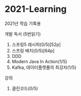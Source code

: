 # 2021-Learning
2021년 학습 기록용

개발 독서 (5번읽기)
1. 스프링5 레시피(0/5)[52p]
2. 스프링 배치(0/5)[64p]
3. DDD
4. Modern Java In Action(1/5)
5. Kafka, 데이터플랫폼의 최강자(1/5)

강의
1. 클린코드(0/5)
